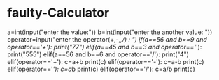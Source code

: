 # faulty-Calculator
a=int(input("enter the value:"))
b=int(input("enter the another value: "))
operator=input("enter the operator(+,-,*,/) : ")
if(a==56 and b==9 and operator=='+'):
    print("77")
elif(a==45 and b==3 and operator=='*'):
    print("555")
elif(a==56 and b==6 and operator=='/'):
    print("4")
elif(operator=='+'):
    c=a+b
    print(c)
elif(operator=='-'):
    c=a-b
    print(c)
elif(operator=='*'):
    c=a*b
    print(c)
elif(operator=='/'):
    c=a/b
    print(c)
